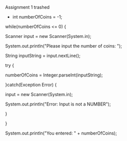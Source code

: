 Assignment 1 trashed
- int numberOfCoins = -1;

while(numberOfCoins <= 0) {

Scanner input = new Scanner(System.in);

System.out.println("Please input the number of coins: ");

String inputString = input.nextLine();

try {

numberOfCoins = Integer.parseInt(inputString);

}catch(Exception Error) {

input = new Scanner(System.in);

System.out.println("Error: Input is not a NUMBER");

}

}

System.out.println("You entered: " + numberOfCoins);

